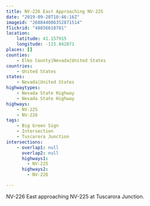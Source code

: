 ```yaml
---
title: NV-226 East Approaching NV-225
date: "2019-09-28T10:46:16Z"
imageid: "268844086352871514"
flickrid: "48856618781"
location:
    latitude: 41.157915
    longitude: -115.842871
places: []
counties:
    - Elko County|Nevada|United States
countries:
    - United States
states:
    - Nevada|United States
highwaytypes:
    - Nevada State Highway
    - Nevada State Highway
highways:
    - NV-225
    - NV-226
tags:
    - Big Green Sign
    - Intersection
    - Tuscarora Junction
intersections:
    - overlap1: null
      overlap2: null
      highways1:
        - NV-225
      highways2:
        - NV-226

---
```

NV-226 East approaching NV-225 at Tuscarora Junction.